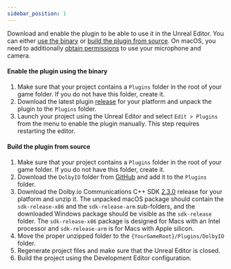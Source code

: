 ```yaml
---
sidebar_position: 1
---
```


Download and enable the plugin to be able to use it in the Unreal Editor. You can either [use the binary](#enable-the-plugin-using-the-binary) or [build the plugin from source](#build-the-plugin-from-source). On macOS, you need to additionally [obtain permissions](#obtaining-permissions) to use your microphone and camera.

#### Enable the plugin using the binary
1. Make sure that your project contains a `Plugins` folder in the root of your game folder. If you do not have this folder, create it.
2. Download the latest plugin [release](https://github.com/DolbyIO/comms-sdk-unreal/releases) for your platform and unpack the plugin to the `Plugins` folder.
3. Launch your project using the Unreal Editor and select `Edit > Plugins` from the menu to enable the plugin manually. This step requires restarting the editor.

#### Build the plugin from source
1. Make sure that your project contains a `Plugins` folder in the root of your game folder. If you do not have this folder, create it.
2. Download the `DolbyIO` folder from [GitHub](https://github.com/DolbyIO/comms-sdk-unreal/tree/main/DolbyIO) and add it to the `Plugins` folder.
3. Download the Dolby.io Communications C++ SDK [2.3.0](https://github.com/DolbyIO/comms-sdk-cpp/releases/tag/2.3.0) release for your platform and unzip it.
The unpacked macOS package should contain the `sdk-release-x86` and the `sdk-release-arm` sub-folders, and the downloaded Windows package should be visible as the `sdk-release` folder. The `sdk-release-x86` package is designed for Macs with an Intel processor and `sdk-release-arm` is for Macs with Apple silicon.
4. Move the proper unzipped folder to the `{YourGameRoot}/Plugins/DolbyIO` folder.
5. Regenerate project files and make sure that the Unreal Editor is closed.
6. Build the project using the Development Editor configuration.
